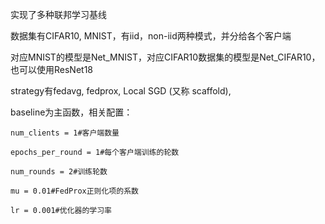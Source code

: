 实现了多种联邦学习基线

数据集有CIFAR10, MNIST，有iid，non-iid两种模式，并分给各个客户端

对应MNIST的模型是Net_MNIST，对应CIFAR10数据集的模型是Net_CIFAR10，也可以使用ResNet18

strategy有fedavg, fedprox, Local SGD (又称 scaffold),

baseline为主函数，相关配置：

    num_clients = 1#客户端数量

    epochs_per_round = 1#每个客户端训练的轮数

    num_rounds = 2#训练轮数

    mu = 0.01#FedProx正则化项的系数

    lr = 0.001#优化器的学习率
    